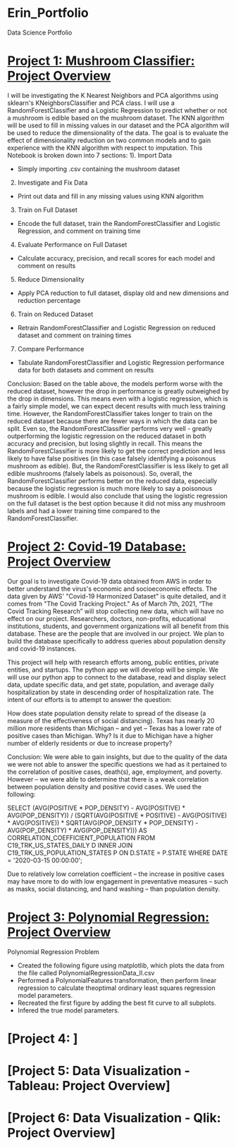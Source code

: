 # Erin_Portfolio
Data Science Portfolio

# [Project 1: Mushroom Classifier: Project Overview](https://github.com/moore3229/Mushroom-Classifier)
I will be investigating the K Nearest Neighbors and PCA algorithms using sklearn's KNeighborsClassifier and PCA class. I will use a RandomForestClassifier and a Logistic Regression to predict whether or not a mushroom is edible based on the mushroom dataset. The KNN algorithm will be used to fill in missing values in our dataset and the PCA algorithm will be used to reduce the dimensionality of the data. The goal is to evaluate the effect of dimensionality reduction on two common models and to gain experience with the KNN algorithm with respect to imputation. This Notebook is broken down into 7 sections:
1). Import Data
- Simply importing .csv containing the mushroom dataset
2. Investigate and Fix Data
- Print out data and fill in any missing values using KNN algorithm
3. Train on Full Dataset
- Encode the full dataset, train the RandomForestClassifier and Logistic Regression, and comment on training time
4. Evaluate Performance on Full Dataset
- Calculate accuracy, precision, and recall scores for each model and comment on results
5. Reduce Dimensionality
- Apply PCA reduction to full dataset, display old and new dimensions and reduction percentage
6. Train on Reduced Dataset
- Retrain RandomForestClassifier and Logistic Regression on reduced dataset and comment on training times
7. Compare Performance
- Tabulate RandomForestClassifier and Logistic Regression performance data for both datasets and comment on results




Conclusion:
Based on the table above, the models perform worse with the reduced dataset, however the drop in performance is greatly outweighed by the drop in dimensions. This means even with a logistic regression, which is a fairly simple model, we can expect decent results with much less training time. However, the RandomForestClassifier takes longer to train on the reduced dataset because there are fewer ways in which the data can be split. Even so, the RandomForestClassifier performs very well - greatly outperforming the logistic regression on the reduced dataset in both accuracy and precision, but losing slightly in recall. This means the RandomForestClassifier is more likely to get the correct prediction and less likely to have false positives (in this case falsely identifying a poisonous mushroom as edible). But, the RandomForestClassifier is less likely to get all edible mushrooms (falsely labels as poisonous). So, overall, the RandomForestClassifier performs better on the reduced data, especially because the logistic regression is much more likely to say a poisonous mushroom is edible. I would also conclude that using the logistic regression on the full dataset is the best option because it did not miss any mushroom labels and had a lower training time compared to the RandomForestClassifier.




# [Project 2: Covid-19 Database: Project Overview](https://github.com/moore3229/Covid-19-Database)

Our goal is to investigate Covid-19 data obtained from AWS in order to better understand the virus's economic and socioeconomic effects. The data given by AWS' "Covid-19 Harmonized Dataset" is quite detailed, and it comes from "The Covid Tracking Project." As of March 7th, 2021, “The Covid Tracking Research” will stop collecting new data, which will have no effect on our project. Researchers, doctors, non-profits, educational institutions, students, and government organizations will all benefit from this database. These are the people that are involved in our project. We plan to build the database specifically to address queries about population density and covid-19 instances.

This project will help with research efforts among, public entities, private entities, and startups. The python app we will develop will be simple. We will use our python app to connect to the database, read and display select data, update specific data, and get state, population, and average daily hospitalization by state in descending order of hospitalization rate.
The intent of our efforts is to attempt to answer the question:

How does state population density relate to spread of the disease (a measure of the effectiveness of social distancing). Texas has nearly 20 million more residents than Michigan – and yet – Texas has a lower rate of positive cases than Michigan. Why? Is it due to Michigan have a higher number of elderly residents or due to increase property?

Conclusion:
We were able to gain insights, but due to the quality of the data we were not able to answer the specific questions we had as it pertained to the correlation of positive cases, death(s), age, employment, and poverty.
However – we were able to determine that there is a weak correlation between population density and positive covid cases. We used the following:

SELECT (AVG(POSITIVE * POP_DENSITY) - AVG(POSITIVE) * AVG(POP_DENSITY)) /
(SQRT(AVG(POSITIVE * POSITIVE) - AVG(POSITIVE) * AVG(POSITIVE)) * SQRT(AVG(POP_DENSITY * POP_DENSITY) - AVG(POP_DENSITY) * AVG(POP_DENSITY)))
AS CORRELATION_COEFFICIENT_POPULATION FROM C19_TRK_US_STATES_DAILY D
INNER JOIN C19_TRK_US_POPULATION_STATES P ON D.STATE = P.STATE WHERE DATE = '2020-03-15 00:00:00';

Due to relatively low correlation coefficient – the increase in positive cases may have more to do with low engagement in preventative measures – such as masks, social distancing, and hand washing – than population density.

# [Project 3: Polynomial Regression: Project Overview](https://github.com/moore3229/Polynomial-Regression)

Polynomial Regression Problem

- Created the following figure using matplotlib, which plots the data from the file called PolynomialRegressionData_II.csv
- Performed a PolynomialFeatures transformation, then perform linear regression to calculate theoptimal ordinary least squares regression model parameters.
- Recreated the first figure by adding the best fit curve to all subplots.
- Infered the true model parameters.


# [Project 4: ]



# [Project 5: Data Visualization - Tableau: Project Overview]




# [Project 6: Data Visualization - Qlik: Project Overview]




